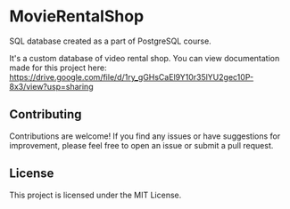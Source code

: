 # MovieRentalShop
SQL database created as a part of PostgreSQL course.

It's a custom database of video rental shop.
You can view documentation made for this project here: https://drive.google.com/file/d/1ry_gGHsCaEl9Y10r35lYU2gec10P-8x3/view?usp=sharing

## Contributing
Contributions are welcome! If you find any issues or have suggestions for improvement, please feel free to open an issue or submit a pull request.

## License
This project is licensed under the MIT License.
